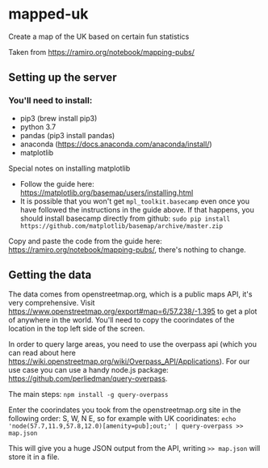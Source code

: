 # mapped-uk

Create a map of the UK based on certain fun statistics

Taken from https://ramiro.org/notebook/mapping-pubs/

## Setting up the server

### You'll need to install:
- pip3 (brew install pip3)
- python 3.7
- pandas (pip3 install pandas)
- anaconda (https://docs.anaconda.com/anaconda/install/)
- matplotlib

Special notes on installing matplotlib

- Follow the guide here: https://matplotlib.org/basemap/users/installing.html
- It is possible that you won't get `mpl_toolkit.basecamp` even once you have followed the instructions in the guide above. If that happens, you should install basecamp directly from github: 
`sudo pip install https://github.com/matplotlib/basemap/archive/master.zip`

Copy and paste the code from the guide here: https://ramiro.org/notebook/mapping-pubs/, there's nothing to change.

## Getting the data

The data comes from openstreetmap.org, which is a public maps API, it's very comprehensive. Visit https://www.openstreetmap.org/export#map=6/57.238/-1.395 to get a plot of anywhere in the world. You'll need to copy the coorindates of the location in the top left side of the screen.

In order to query large areas, you need to use the overpass api (which you can read about here https://wiki.openstreetmap.org/wiki/Overpass_API/Applications). For our use case you can use a handy node.js package: https://github.com/perliedman/query-overpass.

The main steps:
`npm install -g query-overpass`

Enter the coorindates you took from the openstreetmap.org site in the following order: S, W, N E, so for example with UK cooridinates:
`echo 'node(57.7,11.9,57.8,12.0)[amenity=pub];out;' | query-overpass >> map.json`

This will give you a huge JSON output from the API, writing `>> map.json` will store it in a file.

